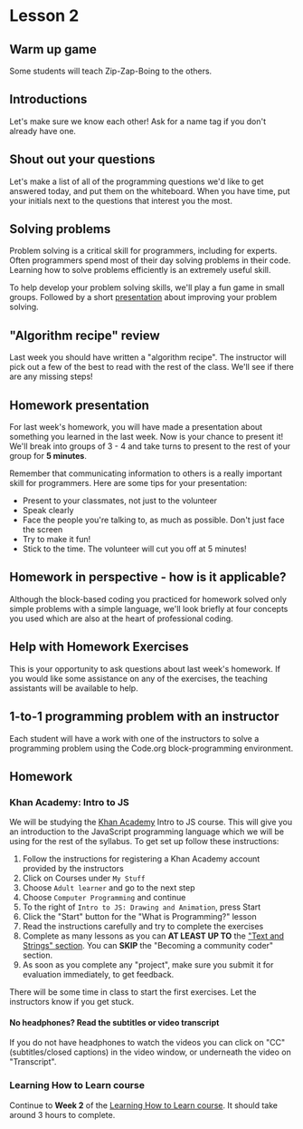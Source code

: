 # Lesson 2

## Warm up game

Some students will teach Zip-Zap-Boing to the others.

## Introductions

Let's make sure we know each other! Ask for a name tag if you don't already have one.

## Shout out your questions

Let's make a list of all of the programming questions we'd like to get answered today, and put them on the whiteboard. When you have time, put your initials next to the questions that interest you the most.

## Solving problems

Problem solving is a critical skill for programmers, including for experts. Often programmers spend most of their day solving problems in their code. Learning how to solve problems efficiently is an extremely useful skill.

To help develop your problem solving skills, we'll play a fun game in small groups. Followed by a short [presentation](https://docs.google.com/presentation/d/1XzLUVxfiJE2llWTWn7Rf5T0cutcL9HCBwd09GBCzv_4/) about improving your problem solving.

## "Algorithm recipe" review

Last week you should have written a "algorithm recipe". The instructor will pick out a few of the best to read with the rest of the class. We'll see if there are any missing steps!

## Homework presentation

For last week's homework, you will have made a presentation about something you learned in the last week. Now is your chance to present it! We'll break into groups of 3 - 4 and take turns to present to the rest of your group for **5 minutes**.

Remember that communicating information to others is a really important skill for programmers. Here are some tips for your presentation:

* Present to your classmates, not just to the volunteer
* Speak clearly
* Face the people you're talking to, as much as possible. Don't just face the screen
* Try to make it fun!
* Stick to the time. The volunteer will cut you off at 5 minutes!

## Homework in perspective - how is it applicable?

Although the block-based coding you practiced for homework solved only simple problems with a simple language, we'll look briefly at four concepts you used which are also at the heart of professional coding.

## Help with Homework Exercises

This is your opportunity to ask questions about last week's homework. If you would like some assistance on any of the exercises, the teaching assistants will be available to help.

## 1-to-1 programming problem with an instructor

Each student will have a work with one of the instructors to solve a programming problem using the Code.org block-programming environment.

## Homework

### Khan Academy: Intro to JS

We will be studying the [Khan Academy](https://www.khanacademy.org) Intro to JS course. This will give you an introduction to the JavaScript programming language which we will be using for the rest of the syllabus. To get set up follow these instructions:

1. Follow the instructions for registering a Khan Academy account provided by the instructors
2. Click on Courses under `My Stuff`
3. Choose `Adult learner` and go to the next step
4. Choose `Computer Programming` and continue
5. To the right of `Intro to JS: Drawing and Animation`, press Start
6. Click the "Start" button for the "What is Programming?" lesson
7. Read the instructions carefully and try to complete the exercises
8. Complete as many lessons as you can **AT LEAST UP TO** the ["Text and Strings" section](https://www.khanacademy.org/computing/computer-programming/programming#text-basics). You can **SKIP** the "Becoming a community coder" section.
9. As soon as you complete any "project", make sure you submit it for evaluation immediately, to get feedback.

There will be some time in class to start the first exercises. Let the instructors know if you get stuck.

#### No headphones? Read the subtitles or video transcript

If you do not have headphones to watch the videos you can click on "CC" \(subtitles/closed captions\) in the video window, or underneath the video on "Transcript".

### Learning How to Learn course

Continue to **Week 2** of the [Learning How to Learn course](https://www.coursera.org/learn/learning-how-to-learn). It should take around 3 hours to complete.

